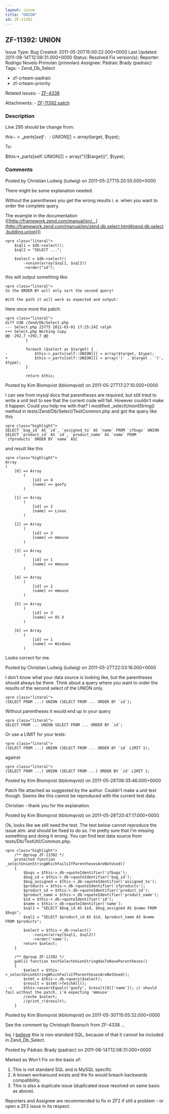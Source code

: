 ```yaml
---
layout: issue
title: "UNION"
id: ZF-11392
---
```


ZF-11392: UNION
---------------

 Issue Type: Bug Created: 2011-05-20T15:00:22.000+0000 Last Updated: 2011-08-14T12:08:31.000+0000 Status: Resolved Fix version(s): 
 Reporter:  Rodrigo Novelo Primolan (primolan)  Assignee:  Pádraic Brady (padraic)  Tags: - Zend\_Db\_Select
- zf-crteam-padraic
- zf-crteam-priority
 
 Related issues: - [ZF-4338](/issues/browse/ZF-4338)
 
 Attachments: - [ZF-11392.patch](/issues/secure/attachment/14332/ZF-11392.patch)
 
### Description

Line 295 should be change from:

$this->\_parts[self::UNION][] = array($target, $type);

To:

$this->\_parts[self::UNION][] = array("({$target})", $type);

 

 

### Comments

Posted by Christian Ludwig (ludwig) on 2011-05-27T15:20:55.000+0000

There might be some explanation needed.

Without the parentheses you get the wrong results i. e. when you want to order the complete query.

The example in the documentation ([[http://framework.zend.com/manual/en/…](http://framework.zend.com/manual/en/zend.db.select.html#zend.db.select.building.union)])

 
    <pre class="literal">
        $sql1 = $db->select();
        $sql2 = "SELECT ...";
         
        $select = $db->select()
            ->union(array($sql1, $sql2))
            ->order("id");


this will output something like:

 
    <pre class="literal">
    So the ORDER BY will only sort the second query!
    
    With the path it will work as expected and output:


Here once more the patch:

 
    <pre class="literal">
    diff U3B /Zend/Db/Select.php
    --- Select.php 23775 2011-03-01 17:25:24Z ralph
    +++ Select.php Working Copy
    @@ -292,7 +292,7 @@
             }
     
             foreach ($select as $target) {
    -            $this->_parts[self::UNION][] = array($target, $type);
    +            $this->_parts[self::UNION][] = array('(' . $target . ')', $type);
             }
     
             return $this;


 

 

Posted by Kim Blomqvist (kblomqvist) on 2011-05-27T17:27:10.000+0000

I can see from mysql docs that parentheses are required, but still tried to write a unit test to see that the current code will fail. However couldn't make it happen. Could you help me with that? I modified \_selectUniontString() method in tests/Zend/Db/Select/TestCommon.php and got the query like this

 
    <pre class="highlight">
    SELECT `bug_id` AS `id`, `assigned_to` AS `name` FROM `zfbugs` UNION SELECT `product_id` AS `id`, `product_name` AS `name` FROM `zfproducts` ORDER BY `name` ASC


and result like this

 
    <pre class="highlight">
    Array
    (
        [0] => Array
            (
                [id] => 4
                [name] => goofy
            )
    
        [1] => Array
            (
                [id] => 2
                [name] => Linux
            )
    
        [2] => Array
            (
                [id] => 3
                [name] => mmouse
            )
    
        [3] => Array
            (
                [id] => 1
                [name] => mmouse
            )
    
        [4] => Array
            (
                [id] => 2
                [name] => mmouse
            )
    
        [5] => Array
            (
                [id] => 3
                [name] => OS X
            )
    
        [6] => Array
            (
                [id] => 1
                [name] => Windows
            )


Looks correct for me.

 

 

Posted by Christian Ludwig (ludwig) on 2011-05-27T22:03:16.000+0000

I don't know what your data source is looking like, but the parentheses should always be there. Think about a query where you want to order the results of the second select of the UNION only.

 
    <pre class="literal">
    (SELECT FROM ...) UNION (SELECT FROM ... ORDER BY `id`);


Without parentheses it would end up in your query

 
    <pre class="literal">
    SELECT FROM ... UNION SELECT FROM ... ORDER BY `id`;


Or use a LIMIT for your tests:

 
    <pre class="literal">
    (SELECT FROM ...) UNION (SELECT FROM ... ORDER BY `id` LIMIT 1);


against

 
    <pre class="literal">
    (SELECT FROM ...) UNION (SELECT FROM ...) ORDER BY `id` LIMIT 1;


 

 

Posted by Kim Blomqvist (kblomqvist) on 2011-05-28T06:35:46.000+0000

Patch file attached as suggested by the author. Couldn't make a unit test though. Seems like this cannot be reproduced with the current test data.

Christian - thank you for the explanation.

 

 

Posted by Kim Blomqvist (kblomqvist) on 2011-05-28T20:47:17.000+0000

Ok, looks like we still need the test. The test below cannot reproduce the issue atm. and should be fixed to do so. I'm pretty sure that I'm missing something and doing it wrong. You can find test data source from tests/Db/TestUtil/Common.php.

 
    <pre class="highlight">
        /** @group ZF-11392 */
        protected function _selectUnionStringWhichFailsIfParenthesesAreNotUsed()
        {
            $bugs = $this->_db->quoteIdentifier('zfbugs');
            $bug_id = $this->_db->quoteIdentifier('bug_id');
            $bug_assigned = $this->_db->quoteIdentifier('assigned_to');
            $products = $this->_db->quoteIdentifier('zfproducts');
            $product_id = $this->_db->quoteIdentifier('product_id');
            $product_name = $this->_db->quoteIdentifier('product_name');
            $id = $this->_db->quoteIdentifier('id');
            $name = $this->_db->quoteIdentifier('name');
            $sql1 = "SELECT $bug_id AS $id, $bug_assigned AS $name FROM $bugs";
            $sql2 = "SELECT $product_id AS $id, $product_name AS $name FROM $products";
    
            $select = $this->_db->select()
                ->union(array($sql1, $sql2))
                ->order('name');
            return $select;
        }
    
        /** @group ZF-11392 */
        public function testSelectUnionStringHasToHaveParentheses()
        {
            $select = $this->_selectUnionStringWhichFailsIfParenthesesAreNotUsed();
            $stmt = $this->_db->query($select);
            $result = $stmt->fetchAll();
    -->     $this->assertEquals('goofy', $result[0]['name']); // should fail without the patch, i'm expecting 'mmouse'
            //echo $select;
            //print_r($result);
        }


 

 

Posted by Kim Blomqvist (kblomqvist) on 2011-05-30T15:05:32.000+0000

See the comment by Christoph Roensch from ZF-4338 ...

bq. I [believe](http://stackoverflow.com/questions/4653124/what-does-the-sql-standard-say-about-parentheses-in-sql-union-except-intersect-st) this is non-standard SQL, because of that it cannot be included in Zend\_Db\_Select.

 

 

Posted by Pádraic Brady (padraic) on 2011-08-14T12:08:31.000+0000

Marked as Won't Fix on the basis of:

1. This is not standard SQL and is MySQL specific
2. A known workaround exists and the fix would breach backwards compatibility.
3. This is also a duplicate issue (duplicated issue resolved on same basis as above).

Reporters and Assignee are recommended to fix in ZF2 if still a problem - or open a ZF2 issue in its respect.

 

 